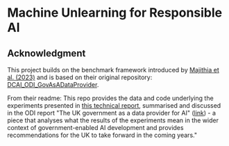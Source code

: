 # Machine Unlearning for Responsible AI

## Acknowledgment

This project builds on the benchmark framework introduced by [Majithia et al. (2023)](https://arxiv.org/abs/2412.09632) and is based on their original repository: [DCAI_ODI_GovAsADataProvider](https://github.com/NevadaM/DCAI_ODI_GovAsADataProvider).

From their readme: This repo provides the data and code underlying the experiments presented in [this technical report](https://arxiv.org/abs/2412.09632), summarised and discussed in the ODI report "The UK government as a data provider for AI" ([link](https://theodi.org/insights/reports/the-uk-government-as-a-data-provider-for-ai/)) - a piece that analyses what the results of the experiments mean in the wider context of government-enabled AI development and provides recommendations for the UK to take forward in the coming years."


